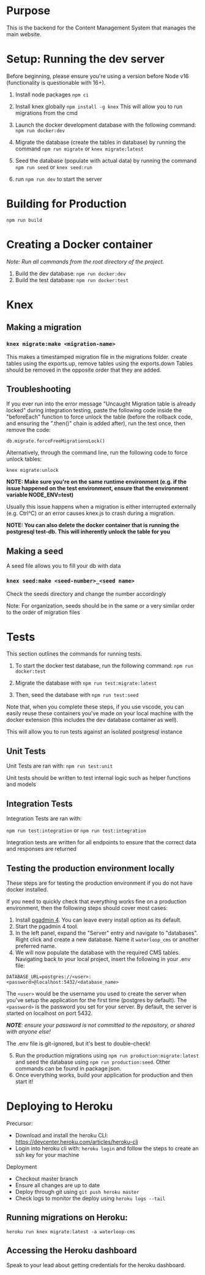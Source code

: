 # Purpose
This is the backend for the Content Management System that manages the main website.

# Setup: Running the dev server

Before beginning, please ensure you're using a version before Node v16 (functionality is questionable with 16+).

1. Install node packages
`npm ci`
2. Install knex globally
`npm install -g knex`
This will allow you to run migrations from the cmd

3. Launch the docker development database with the following command: `npm run docker:dev`

4. Migrate the database (create the tables in database) by running the command `npm run migrate` or `knex migrate:latest`

5. Seed the database (populate with actual data) by running the command `npm run seed` or `knex seed:run` 

6. run `npm run dev` to start the server

# Building for Production
`npm run build`

# Creating a Docker container
*Note: Run all commands from the root directory of the project.*
1. Build the dev database: `npm run docker:dev`
2. Build the test database: `npm run docker:test`

# Knex

## Making a migration
### `knex migrate:make <migration-name>`
This makes a timestamped migration file in the migrations folder.
create tables using the exports.up, remove tables using the exports.down
Tables should be removed in the opposite order that they are added.

## Troubleshooting
If you ever run into the error message "Uncaught Migration table is already locked" during integration testing,
paste the following code inside the "beforeEach" function to force unlock the table (before the rollback code, and ensuring the ".then()" chain is added after), run the test once, then remove the code:

`db.migrate.forceFreeMigrationsLock()`

Alternatively, through the command line, run the following code to force unlock tables:

`knex migrate:unlock`

**NOTE: Make sure you're on the same runtime environment (e.g. if the issue happened on the test environment, ensure that the environment variable NODE_ENV=test)**

Usually this issue happens when a migration is either interrupted externally (e.g. Ctrl^C) or an error causes knex.js to crash during a migration.

**NOTE: You can also delete the docker container that is running the postgresql test-db. This will inherently unlock the table for you**

## Making a seed
A seed file allows you to fill your db with data

### `knex seed:make <seed-number>_<seed name>`
Check the seeds directory and change the number accordingly

Note: For organization, seeds should be in the same or a very similar order to the order of migration files

# Tests

This section outlines the commands for running tests.

1. To start the docker test database, run the following command:
`npm run docker:test`

2. Migrate the database with `npm run test:migrate:latest`

3. Then, seed the database with `npm run test:seed`

Note that, when you complete these steps, if you use vscode, you can easily reuse these containers you've made on your local machine with the docker extension (this includes the dev  database container as well).

This will allow you to run tests against an isolated postgresql instance

## Unit Tests

Unit Tests are ran with: `npm run test:unit`

Unit tests should be written to test internal logic such as helper functions and models

## Integration Tests

Integration Tests are ran with:

`npm run test:integration` or `npm run test:integration`

Integration tests are written for all endpoints to ensure that the correct data and responses are returned


## Testing the production environment locally
These steps are for testing the production environment if you do not have docker installed.

If you need to quickly check that everything works fine on a production environment, then the following steps should cover most cases:
1. Install [pgadmin 4](https://www.pgadmin.org/download/). You can leave every install option as its default.
2. Start the pgadmin 4 tool.
3. In the left panel, expand the "Server" entry and navigate to "databases". Right click and create a new database. Name it `waterloop_cms` or another preferred name.
4. We will now populate the database with the required CMS tables. Navigating back to your local project, insert the following in your .env file:
```
DATABASE_URL=postgres://<user>:<password>@localhost:5432/<database_name>
```
The `<user>` would be the username you used to create the server when you've setup the application for the first time (postgres by default). The `<password>` is the password you set for your server. By default, the server is started on localhost on port 5432.

***NOTE**: ensure your password is not committed to the repository, or shared with anyone else!*

The .env file is git-ignored, but it's best to double-check!

5. Run the production migrations using `npm run production:migrate:latest` and seed the database using `npm run production:seed`. Other commands can be found in package.json.
6. Once everything works, build your application for production and then start it!

# Deploying to Heroku
Precursor:
- Download and install the heroku CLI: https://devcenter.heroku.com/articles/heroku-cli
- Login into heroku cli with: `heroku login` and follow the steps to create an ssh key for your machine

Deployment
- Checkout master branch
- Ensure all changes are up to date
- Deploy through git using `git push heroku master`
- Check logs to monitor the deploy using `heroku logs --tail`

## Running migrations on Heroku:
`heroku run knex migrate:latest -a waterloop-cms`

## Accessing the Heroku dashboard
Speak to your lead about getting credentials for the heroku dashboard.
